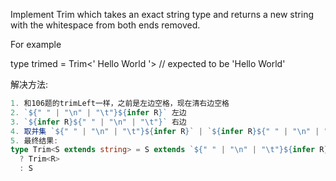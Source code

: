 Implement Trim<T> which takes an exact string type and returns a new string with the whitespace from both ends removed.

For example

type trimed = Trim<'  Hello World  '> // expected to be 'Hello World'

解决方法:

```typescript
1. 和106题的trimLeft一样，之前是左边空格，现在清右边空格
2. `${" " | "\n" | "\t"}${infer R}` 左边
3. `${infer R}${" " | "\n" | "\t"}` 右边
4. 取并集 `${" " | "\n" | "\t"}${infer R}` | `${infer R}${" " | "\n" | "\t"}`
5. 最终结果:
type Trim<S extends string> = S extends `${" " | "\n" | "\t"}${infer R}`| `${infer R}${" " | "\n" | "\t"}`
  ? Trim<R>
  : S

```
